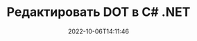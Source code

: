 ---
############################# Static ############################
layout: "auto-gen-editor"
date: 2022-10-06T14:11:46
draft: false
otherformats: doc docx dotx xls xlsx xlsm ppt pptx pptm mobi epub html mhtml txt xml csv pdf xps

############################# Head ############################
head_title: "Редактор DOT — редактируйте DOT на C# .NET"
head_description: "Как редактировать DOT в C# .NET, используя несколько строк кода? Используйте API-интерфейсы обработки документов GroupDocs для редактирования, обновления и сохранения файлов более чем 30 форматов."

############################# Header ############################
title: "Редактировать DOT в C# .NET"
description: "Эффективное и надёжное редактирование DOT используя API GroupDocs.Editor for C# .NET, выполняющиеся на серверной стороне, без использования стороннего ПО типа Microsoft Office или Open Office."
bg_image: "https://cms.admin.containerize.com/templates/aspose/App_Themes/V3/images/bg/header1.png"
bg_overlay: false
button:
    enable: true
    icon: "fas fa-arrow-down"
    label: "Скачать бесплатную пробную версию"
    link: "https://downloads.groupdocs.com/editor/net"

############################# SubMenu ############################
submenu:
    enable: true

    left:
        img_alt: "GroupDocs.Editor for .NET"
        image: "https://cms.admin.containerize.com/templates/groupdocs/images/product-logos/90x90-noborder/groupdocs-editor-net.png"
        product: "GroupDocs.Editor"
        platform: ".NET"

    middle:
        button:

            # button loop
            - link: "https://apireference.groupdocs.com/editor/net"
              text: "Справочник по API"

            # button loop
            - link: "https://github.com/groupdocs-editor"
              text: "Примеры кода"

            # button loop
            - link: "https://products.groupdocs.app/editor/family"
              text: "Живые демонстрации"

            # button loop
            - link: "https://purchase.groupdocs.com/pricing/editor/net"
              text: "Цены"

    right:
        link_download: "https://downloads.groupdocs.com/editor"
        link_learn: "https://docs.groupdocs.com/editor/net"
        link_buy: "https://purchase.groupdocs.com"

############################# About ############################
about:
    enable: true
    title: "О GroupDocs.Editor for .NET API"
    content: |
        [GroupDocs.Editor for .NET](/ru/editor/net/) API — правильный выбор для редактирования документов и презентаций Microsoft Word, Excel, PowerPoint, Open Office. GroupDocs.Editor — это автономный API, который подходит для серверных и внутренних систем, где требуется высокая производительность. Он не зависит от какого-либо программного обеспечения, такого как Microsoft или Open Office.

############################# Steps ############################
steps:
    enable: true
    title_left: "Шаги по редактированию DOT в C#"
    content_left: |
        [GroupDocs.Editor for .NET](/ru/editor/net/) предоставляет разработчикам простой и понятный способ редактирования файлов DOT с помощью нескольких строк кода.
        * Создайте экземпляр класса `Editor` с указанием обязательного пути к файлу или потока и необязательным классом `WordProcessingLoadOptions` и загрузите файл DOT
        * Создайте и установите экземпляр класса `WordProcessingEditOptions` для формата файла DOT
        * Вызовите метод `Editor.Edit()` и получите документ DOT в формате HTML, который легко редактируется любым WYSIWYG-редактором.
        * Вызовите метод `Editor.Save()` и сохраните отредактированный файл DOT, используя класс `WordProcessingSaveOptions`

        
    title_right: "Системные Требования"
    content_right: |
        Базовое редактирование документа с помощью GroupDocs.Editor for .NET API можно выполнить, выполнив несколько простых шагов. Наши API поддерживаются на всех основных платформах и операционных системах. Перед выполнением приведенного ниже кода убедитесь, что в вашей системе предварительно установлены следующие компоненты.

        * Операционные системы: Microsoft Windows, Linux, MacOS
        * Среды разработки: Microsoft Visual Studio, Xamarin, MonoDevelop
        * Фреймворки: .NET Framework, .NET Standard, .NET Core, Mono
        * Получите последнюю версию GroupDocs.Editor for .NET, загруженную с [NuGet](https://www.nuget.org/packages/groupdocs.editor)
        
    code: |        
        ```csharp
        // Load the DOT file into Editor with the optional WordProcessingLoadOptions
        Editor editor = new Editor("source.dot", delegate { return new WordProcessingLoadOptions(); });

        // Create and adjust the edit options
        WordProcessingEditOptions editOptions = new WordProcessingEditOptions();

        // Open input DOT document for edit — obtain an intermediate document, that can be edited
        EditableDocument beforeEdit = editor.Edit(editOptions);

        // Grab DOT document content and associated resources from editable document
        string content = beforeEdit.GetContent();

        // Send the content to WYSIWYG-editor, edit it there, and send edited content back to the server-side
        // This step simulates a such operation
        string updatedContent = content.Replace("Subtitle", "Edited subtitle");

        // Grab edited content and resources from WYSIWYG-editor and create a new EditableDocument instance from it
        EditableDocument afterEdit = EditableDocument.FromMarkup(updatedContent, null);

        // Create a save options and select a desired output format
        WordProcessingSaveOptions saveOptions = new WordProcessingSaveOptions(Formats.WordProcessingFormats.Dot);

        // Save edited DOT document to the file
        editor.Save(afterEdit, "edited.dot", saveOptions);
        ```
        
############################# Demos ############################
demos:
    enable: true
    title: "Демоверсии редактора DOT"
    content: |
        Отредактируйте DOT прямо сейчас, посетив [живые демонстрации](https://products.groupdocs.app/editor/family). Живая демонстрация имеет следующие преимущества
        
############################# More Formats ############################
more_formats:
    enable: true
    title: "Другие поддерживаемые редакторы"
    content: |
        Вы также можете редактировать файлы других форматов. Пожалуйста, ознакомьтесь с полным списком ниже.


############################# Back to top ###############################
back_to_top:
    enable: true
---